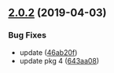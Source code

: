 ## [2.0.2](https://github.com/amalgupta08/lerna-repo/compare/@amalgupta08/pkg4@2.0.2...@amalgupta08/pkg4@2.0.2) (2019-04-03)


### Bug Fixes

* update ([46ab20f](https://github.com/amalgupta08/lerna-repo/commit/46ab20f))
* update pkg 4 ([643aa08](https://github.com/amalgupta08/lerna-repo/commit/643aa08))



